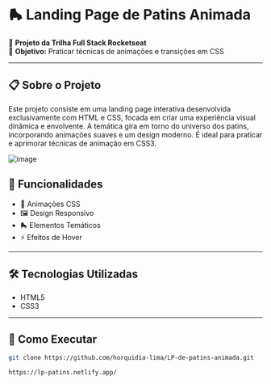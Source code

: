 # 🛼 Landing Page de Patins Animada

🚀 **Projeto da Trilha Full Stack Rocketseat**  
🎯 **Objetivo:** Praticar técnicas de animações e transições em CSS

---

## 📋 Sobre o Projeto

Este projeto consiste em uma landing page interativa desenvolvida exclusivamente com HTML e CSS, focada em criar uma experiência visual dinâmica e envolvente. A temática gira em torno do universo dos patins, incorporando animações suaves e um design moderno. É ideal para praticar e aprimorar técnicas de animação em CSS3.

![image](https://github.com/user-attachments/assets/472e0459-57f2-41b9-ab5e-6cfa63eba1c9)


## 🎨 Funcionalidades

- 🎥 Animações CSS 
- 🖼️ Design Responsivo
- 🛼 Elementos Temáticos
- ⚡ Efeitos de Hover

---

## 🛠️ Tecnologias Utilizadas

- HTML5
- CSS3

---

## 🚀 Como Executar
 

   ```bash
   git clone https://github.com/horquidia-lima/LP-de-patins-animada.git

https://lp-patins.netlify.app/
